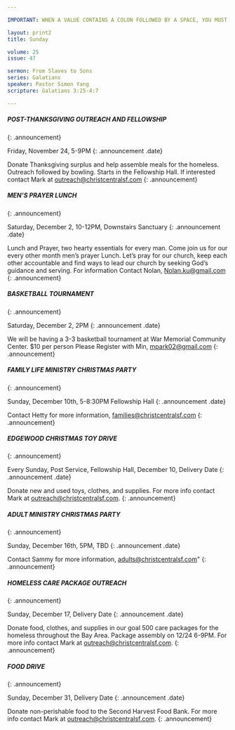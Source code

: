 ```yaml
---

IMPORTANT: WHEN A VALUE CONTAINS A COLON FOLLOWED BY A SPACE, YOU MUST USE &#58;

layout: print2
title: Sunday

volume: 25
issue: 47

sermon: From Slaves to Sons
series: Galatians
speaker: Pastor Simon Yang
scripture: Galatians 3:25-4:7

---
```


##### POST-THANKSGIVING OUTREACH AND FELLOWSHIP
{: .announcement}

Friday, November 24, 5-9PM
{: .announcement .date}

Donate Thanksgiving surplus and help assemble meals for the homeless. Outreach followed by bowling. Starts in the Fellowship Hall. If interested contact Mark at outreach@christcentralsf.com
{: .announcement}

##### MEN’S PRAYER LUNCH 
{: .announcement}

Saturday, December 2,  10-12PM, Downstairs Sanctuary
{: .announcement .date}

Lunch and Prayer, two hearty essentials for every man. Come join us for our every other month men’s prayer Lunch. Let’s pray for our church, keep each other accountable and find ways to lead our church by seeking God’s guidance and serving. For information Contact Nolan, Nolan.ku@gmail.com
{: .announcement}

##### BASKETBALL TOURNAMENT 
{: .announcement}

Saturday, December 2, 2PM
{: .announcement .date}

We will be having a 3-3 basketball tournament at War Memorial Community Center.  $10 per person Please Register with Min, mpark02@gmail.com 
{: .announcement}

##### FAMILY LIFE MINISTRY CHRISTMAS PARTY
{: .announcement}

Sunday, December 10th, 5-8:30PM Fellowship Hall 
{: .announcement .date}

Contact Hetty for more information, families@christcentralsf.com
{: .announcement}

##### EDGEWOOD CHRISTMAS TOY DRIVE
{: .announcement}

Every Sunday, Post Service, Fellowship Hall, December 10, Delivery Date
{: .announcement .date}

Donate new and used toys, clothes, and supplies. For more info contact Mark at outreach@christcentralsf.com. 
{: .announcement}

##### ADULT MINISTRY CHRISTMAS PARTY
{: .announcement}

Sunday, December 16th, 5PM, TBD 
{: .announcement .date}

Contact Sammy for more information, adults@christcentralsf.com"
{: .announcement}

##### HOMELESS CARE PACKAGE OUTREACH
{: .announcement}

Sunday, December 17, Delivery Date
{: .announcement .date}

Donate food, clothes, and supplies in our goal 500 care packages for the homeless throughout the Bay Area.  Package assembly on 12/24 6-9PM. For more info contact Mark at outreach@christcentralsf.com. 
{: .announcement}

##### FOOD DRIVE
{: .announcement}

Sunday, December 31, Delivery Date
{: .announcement .date}

Donate non-perishable food to the Second Harvest Food Bank. For more info contact Mark at outreach@christcentralsf.com.
{: .announcement}
